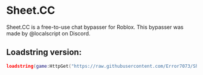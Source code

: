 # Sheet.CC

Sheet.CC is a free-to-use chat bypasser for Roblox. This bypasser was made by @localscript on Discord.

## Loadstring version:
```lua
loadstring(game:HttpGet("https://raw.githubusercontent.com/Error7073/Sheet.CC/refs/heads/main/Sheet.CC.lua"))()
```
